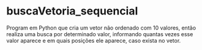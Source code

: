 # buscaVetoria_sequencial
Program em Python que cria um vetor não ordenado com 10 valores, então realiza uma busca por determinado valor, informando quantas vezes esse valor aparece e em quais posições ele aparece, caso exista no vetor.
